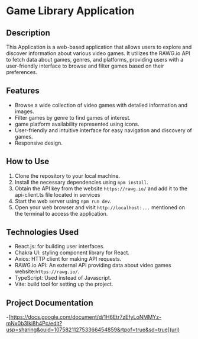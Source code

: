 # Game Library Application

## Description

This Application is a web-based application that allows users to explore and discover information about various video games. It utilizes the RAWG.io API to fetch data about games, genres, and platforms, providing users with a user-friendly interface to browse and filter games based on their preferences.

## Features

- Browse a wide collection of video games with detailed information and images.
- Filter games by genre to find games of interest.
- game platform availability represented using icons.
- User-friendly and intuitive interface for easy navigation and discovery of games.
- Responsive design.

## How to Use

1. Clone the repository to your local machine.
2. Install the necessary dependencies using `npm install`.
3. Obtain the API key from the website `https://rawg.io/` and add it to the api-client.ts file located in services
4. Start the web server using `npm run dev`.
5. Open your web browser and visit `http://localhost:...` mentioned on the terminal to access the application.

## Technologies Used

- React.js: for building user interfaces.
- Chakra UI: styling component library for React.
- Axios: HTTP client for making API requests.
- RAWG.io API: An external API providing data about video games website:`https://rawg.io/`.
- TypeScript: Used instead of Javascript.
- Vite: build tool for setting up the project.

## Project Documentation
-[https://docs.google.com/document/d/1H6Etr7zEfyLoNMMYz-mNx0b3Iki8h4Pc/edit?usp=sharing&ouid=107582112753366454859&rtpof=true&sd=true](url)
